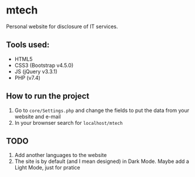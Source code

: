# mtech

Personal website for disclosure of IT services.

## Tools used:

* HTML5
* CSS3 (Bootstrap v4.5.0)
* JS (jQuery v3.3.1) 
* PHP (v7.4)  

## How to run the project

1. Go to `core/Settings.php` and change the fields to put the data from your website and e-mail
2. In your brownser search for `localhost/mtech`

## TODO

1. Add another languages to the website
2. The site is by default (and I mean designed) in Dark Mode. Maybe add a Light Mode, just for pratice
